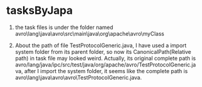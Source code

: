 # tasksByJapa

1. the task files is under the folder named avro\lang\java\avro\src\main\java\org\apache\avro\myClass

2. About the path of file TestProtocolGeneric.java, I have used a import system folder from its parent folder, so now its CanonicalPath(Relative path) in task file may looked weird. 
Actually, its original complete path is avro/lang/java/ipc/src/test/java/org/apache/avro/TestProtocolGeneric.java, 
after I import the system folder, it seems like the complete path is avro\lang\java\avro\avro\TestProtocolGeneric.java. 

